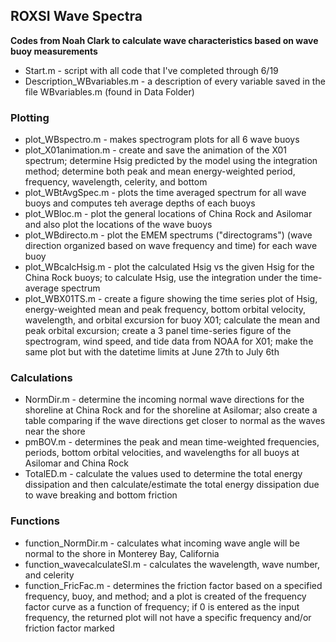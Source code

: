 ## ROXSI Wave Spectra
**Codes from Noah Clark to calculate wave characteristics based on wave buoy measurements**

* Start.m - script with all code that I've completed through 6/19
* Description_WBvariables.m - a description of every variable saved in the file WBvariables.m (found in Data Folder)
  
### Plotting
* plot_WBspectro.m - makes spectrogram plots for all 6 wave buoys
* plot_X01animation.m - create and save the animation of the X01 spectrum; determine Hsig predicted by the model using the integration method; determine both peak and mean energy-weighted period, frequency, wavelength, celerity, and bottom 
* plot_WBtAvgSpec.m - plots the time averaged spectrum for all wave buoys and computes teh average depths of each buoys
* plot_WBloc.m - plot the general locations of China Rock and Asilomar and also plot the locations of the wave buoys
* plot_WBdirecto.m - plot the EMEM spectrums ("directograms") (wave direction organized based on wave frequency and time) for each wave buoy
* plot_WBcalcHsig.m - plot the calculated Hsig vs the given Hsig for the China Rock buoys; to calculate Hsig, use the integration under the time-average spectrum
* plot_WBX01TS.m - create a figure showing the time series plot of Hsig, energy-weighted mean and peak frequency, bottom orbital velocity, wavelength, and orbital excursion for buoy X01; calculate the mean and peak orbital excursion; create a 3 panel time-series figure of the spectrogram, wind speed, and tide data from NOAA for X01; make the same plot but with the datetime limits at June 27th to July 6th
  
### Calculations
* NormDir.m - determine the incoming normal wave directions for the shoreline at China Rock and for the shoreline at Asilomar; also create a table comparing if the wave directions get closer to normal as the waves near the shore
* pmBOV.m - determines the peak and mean time-weighted frequencies, periods, bottom orbital velocities, and wavelengths for all buoys at Asilomar and China Rock
* TotalED.m - calculate the values used to determine the total energy dissipation and then calculate/estimate the total energy dissipation due to wave breaking and bottom friction

### Functions
* function_NormDir.m - calculates what incoming wave angle will be normal to the shore in Monterey Bay, California
* function_wavecalculateSI.m - calculates the wavelength, wave number, and celerity 
* function_FricFac.m - determines the friction factor based on a specified frequency, buoy, and method; and a plot is created of the frequency factor curve as a function of frequency; if 0 is entered as the input frequency, the returned plot will not have a specific frequency and/or friction factor marked
